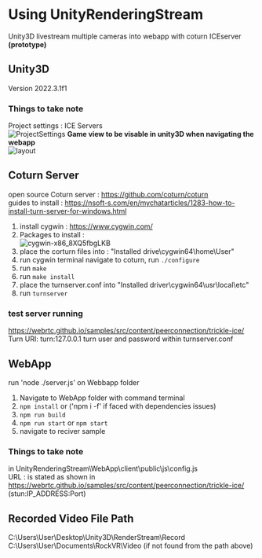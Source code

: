 # Using UnityRenderingStream
Unity3D livestream multiple cameras into webapp with coturn ICEserver
<B>(prototype)</B>
## Unity3D
Version 2022.3.1f1
### Things to take note
Project settings : ICE Servers </br>
![ProjectSettings](https://github.com/Tribby-221/Prototype/assets/13588442/2af4adc9-f3c7-46e5-bdc7-ca0976116331)
<B> Game view to be visable in unity3D when navigating the webapp </B> </BR>
![layout](https://github.com/Tribby-221/Prototype/assets/13588442/900dfd55-d8f4-4393-80d1-233499b423ab)

## Coturn Server
open source Coturn server : https://github.com/coturn/coturn </BR>
guides to install : https://nsoft-s.com/en/mychatarticles/1283-how-to-install-turn-server-for-windows.html </BR>
1. install cygwin : https://www.cygwin.com/
2. Packages to install : </BR> ![cygwin-x86_8XQ5fbgLKB](https://github.com/Tribby-221/Prototype/assets/13588442/da9581a8-78bb-46fc-8822-2fc464e5e0ff)
3. place the corturn files into : "Installed drive\cygwin64\home\User"
4. run cygwin terminal navigate to coturn, run `./configure`
5. run `make`
6. run `make install`
7. place the turnserver.conf into "Installed driver\cygwin64\usr\local\etc"
8. run `turnserver`
### test server running
https://webrtc.github.io/samples/src/content/peerconnection/trickle-ice/ </BR>
Turn URI: turn:127.0.0.1
turn user and password within turnserver.conf

## WebApp
run 'node ./server.js' on Webbapp folder
1. Navigate to WebApp folder with command terminal
2. `npm install` or ('npm i -f' if faced with dependencies issues)
3. `npm run build`
4. `npm run start` or `npm start`
5. navigate to reciver sample
### Things to take note
in UnityRenderingStream\WebApp\client\public\js\config.js </BR>
URL : is stated as shown in https://webrtc.github.io/samples/src/content/peerconnection/trickle-ice/ (stun:IP_ADDRESS:Port)

## Recorded Video File Path
C:\Users\User\Desktop\Unity3D\RenderStream\Record </BR>
C:\Users\User\Documents\RockVR\Video (if not found from the path above)
